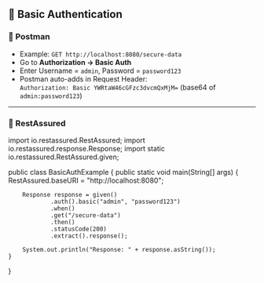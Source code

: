 ## 📌 Basic Authentication

### 🔹 Postman
- Example: `GET http://localhost:8080/secure-data`
- Go to **Authorization → Basic Auth**
- Enter Username = `admin`, Password = `password123`
- Postman auto-adds in Request Header:  
  `Authorization: Basic YWRtaW46cGFzc3dvcmQxMjM=` (base64 of `admin:password123`)

---

### 🔹 RestAssured
import io.restassured.RestAssured;
import io.restassured.response.Response;
import static io.restassured.RestAssured.given;

public class BasicAuthExample {
    public static void main(String[] args) {
        RestAssured.baseURI = "http://localhost:8080";

        Response response = given()
                .auth().basic("admin", "password123")
                .when()
                .get("/secure-data")
                .then()
                .statusCode(200)
                .extract().response();

        System.out.println("Response: " + response.asString());
    }
}
